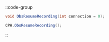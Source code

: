 ::code-group
  ```csharp [Method]
  void ObsResumeRecording(int connection = 0);
  ```
  ```csharp [Example]
  CPH.ObsResumeRecording();
  ```
::